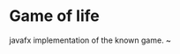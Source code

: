 Game of life
============

javafx implementation of the known game.
~                                        
